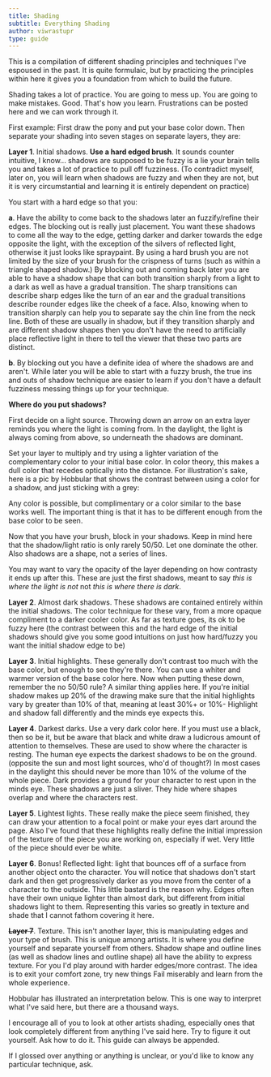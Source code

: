 ```yaml
---
title: Shading
subtitle: Everything Shading
author: viwrastupr
type: guide
---
```

This is a compilation of different shading principles and techniques I've espoused in the past. It is quite formulaic, but by practicing the principles within here it gives you a foundation from which to build the future.

Shading takes a lot of practice. You are going to mess up. You are going to make mistakes. Good. That's how you learn. Frustrations can be posted here and we can work through it.

First example: First draw the pony and put your base color down. Then separate your shading into seven stages on separate layers, they are:

**Layer 1**. Initial shadows. **Use a hard edged brush**. It sounds counter intuitive, I know... shadows are supposed to be fuzzy is a lie your brain tells you and takes a lot of practice to pull off fuzziness. (To contradict myself, later on, you will learn when shadows are fuzzy and when they are not, but it is very circumstantial and learning it is entirely dependent on practice)

You start with a hard edge so that you:

**a**. Have the ability to come back to the shadows later an fuzzify/refine their edges. The blocking out is really just placement. You want these shadows to come all the way to the edge, getting darker and darker towards the edge opposite the light, with the exception of the silvers of reflected light, otherwise it just looks like spraypaint. By using a hard brush you are not limited by the size of your brush for the crispness of turns (such as within a triangle shaped shadow.) By blocking out and coming back later you are able to have a shadow shape that can both transition sharply from a light to a dark as well as have a gradual transition. The sharp transitions can describe sharp edges like the turn of an ear and the gradual transitions describe rounder edges like the cheek of a face. Also, knowing when to transition sharply can help you to separate say the chin line from the neck line. Both of these are usually in shadow, but if they transition sharply and are different shadow shapes then you don't have the need to artificially place reflective light in there to tell the viewer that these two parts are distinct.

**b**. By blocking out you have a definite idea of where the shadows are and aren't. While later you will be able to start with a fuzzy brush, the true ins and outs of shadow technique are easier to learn if you don't have a default fuzziness messing things up for your technique.

**Where do you put shadows?**

First decide on a light source. Throwing down an arrow on an extra layer reminds you where the light is coming from. In the daylight, the light is always coming from above, so underneath the shadows are dominant.

Set your layer to multiply and try using a lighter variation of the complementary color to your initial base color. In color theory, this makes a dull color that recedes optically into the distance. For illustration's sake, here is a pic by Hobbular that shows the contrast between using a color for a shadow, and just sticking with a grey:
<GuideFullWidthImage :src="HobbularHueShifting" artist="Hobbular"/>

Any color is possible, but complimentary or a color similar to the base works well. The important thing is that it has to be different enough from the base color to be seen.

Now that you have your brush, block in your shadows. Keep in mind here that the shadow/light ratio is only rarely 50/50. Let one dominate the other. Also shadows are a shape, not a series of lines.

You may want to vary the opacity of the layer depending on how contrasty it ends up after this. These are just the first shadows, meant to say _this is where the light is not_ not _this is where there is dark_.

**Layer 2**. Almost dark shadows. These shadows are contained entirely within the initial shadows. The color technique for these vary, from a more opaque compliment to a darker cooler color. As far as texture goes, its ok to be fuzzy here (the contrast between this and the hard edge of the initial shadows should give you some good intuitions on just how hard/fuzzy you want the initial shadow edge to be)

**Layer 3**. Initial highlights. These generally don't contrast too much with the base color, but enough to see they're there. You can use a whiter and warmer version of the base color here. Now when putting these down, remember the no 50/50 rule? A similar thing applies here. If you're initial shadow makes up 20% of the drawing make sure that the initial highlights vary by greater than 10% of that, meaning at least 30%+ or 10%- Highlight and shadow fall differently and the minds eye expects this.

**Layer 4**. Darkest darks. Use a very dark color here. If you must use a black, then so be it, but be aware that black and white draw a ludicrous amount of attention to themselves. These are used to show where the character is resting. The human eye expects the darkest shadows to be on the ground. (opposite the sun and most light sources, who'd of thought?) In most cases in the daylight this should never be more than 10% of the volume of the whole piece. Dark provides a ground for your character to rest upon in the minds eye. These shadows are just a sliver. They hide where shapes overlap and where the characters rest.

**Layer 5**. Lightest lights. These really make the piece seem finished, they can draw your attention to a focal point or make your eyes dart around the page. Also I've found that these highlights really define the initial impression of the texture of the piece you are working on, especially if wet. Very little of the piece should ever be white.

**Layer 6**. Bonus! Reflected light: light that bounces off of a surface from another object onto the character. You will notice that shadows don't start dark and then get progressively darker as you move from the center of a character to the outside. This little bastard is the reason why. Edges often have their own unique lighter than almost dark, but different from initial shadows light to them. Representing this varies so greatly in texture and shade that I cannot fathom covering it here.

~~**Layer 7**~~. Texture. This isn't another layer, this is manipulating edges and your type of brush. This is unique among artists. It is where you define yourself and separate yourself from others. Shadow shape and outline lines (as well as shadow lines and outline shape) all have the ability to express texture. For you I'd play around with harder edges/more contrast. The idea is to exit your comfort zone, try new things Fail miserably and learn from the whole experience.

Hobbular has illustrated an interpretation below. This is one way to interpret what I've said here, but there are a thousand ways.
<GuideFullWidthImage :src="HobbularShading" artist="Hobbular"/>

I encourage all of you to look at other artists shading, especially ones that look completely different from anything I've said here. Try to figure it out yourself. Ask how to do it. This guide can always be appended.

If I glossed over anything or anything is unclear, or you'd like to know any particular technique, ask.

<script setup lang="ts">
import HobbularHueShifting from './hobbular-hue-shifting.png'
import HobbularShading from './hobbular-shading.jpg'
</script>